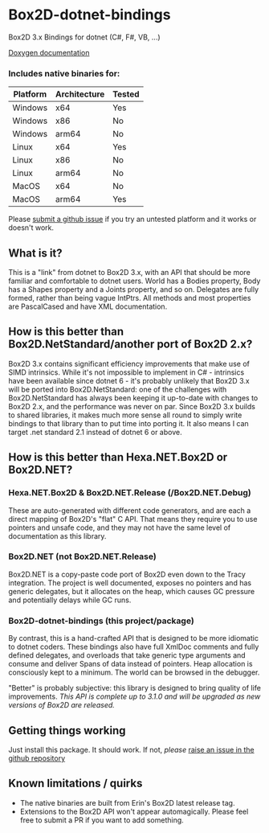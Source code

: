 # Box2D-dotnet-bindings
Box2D 3.x Bindings for dotnet (C#, F#, VB, ...)

[Doxygen documentation](https://hughph.github.io/Box2D-dotnet-bindings/namespaceBox2D.html)

### Includes native binaries for:

| Platform  | Architecture | Tested |
|-----------| ------------ |-------|
| Windows   | x64          | Yes   |
| Windows   | x86          | No    |
| Windows   | arm64        | No    |
| Linux     | x64          | Yes   |
| Linux     | x86          | No    |
| Linux     | arm64        | No    |
| MacOS     | x64          | No    |
| MacOS     | arm64        | Yes   |

Please [submit a github issue](https://github.com/HughPH/Box2D-dotnet-bindings/issues) if you try an untested platform and it works or doesn't work.

## What is it?
This is a "link" from dotnet to Box2D 3.x, with an API that should be more familiar and comfortable to dotnet users. World has a Bodies property, Body has a Shapes property and a Joints property, and so on. Delegates are fully formed, rather than being vague IntPtrs. All methods and most properties are PascalCased and have XML documentation.

## How is this better than Box2D.NetStandard/another port of Box2D 2.x?
Box2D 3.x contains significant efficiency improvements that make use of SIMD intrinsics.
While it's not impossible to implement in C# - intrinsics have been available since dotnet 6 - it's probably unlikely that Box2D 3.x will be ported into Box2D.NetStandard: one of the challenges with Box2D.NetStandard has always been keeping it up-to-date with changes to Box2D 2.x, and the performance was never on par. Since Box2D 3.x builds to shared libraries, it makes much more sense all round to simply write bindings to that library than to put time into porting it. It also means I can target .net standard 2.1 instead of dotnet 6 or above.

## How is this better than Hexa.NET.Box2D or Box2D.NET?
### Hexa.NET.Box2D & Box2D.NET.Release (/Box2D.NET.Debug)
These are auto-generated with different code generators, and are each a direct mapping of Box2D's "flat" C API. That means they require you to use pointers and unsafe code, and they may not have the same level of documentation as this library.
### Box2D.NET (not Box2D.NET.Release)
Box2D.NET is a copy-paste code port of Box2D even down to the Tracy integration. The project is well documented, exposes no pointers and has generic delegates, but it allocates on the heap, which causes GC pressure and potentially delays while GC runs.
### Box2D-dotnet-bindings (this project/package)
By contrast, this is a hand-crafted API that is designed to be more idiomatic to dotnet coders. These bindings also have full XmlDoc comments and fully defined delegates, and overloads that take generic type arguments and consume and deliver Spans of data instead of pointers. Heap allocation is consciously kept to a minimum. The world can be browsed in the debugger.

"Better" is probably subjective: this library is designed to bring quality of life improvements. *This API is complete up to 3.1.0 and will be upgraded as new versions of Box2D are released.* 

## Getting things working
Just install this package. It should work. If not, *please* [raise an issue in the github repository](https://github.com/HughPH/Box2D-dotnet-bindings/issues)

## Known limitations / quirks
- The native binaries are built from Erin's Box2D latest release tag.
- Extensions to the Box2D API won't appear automagically. Please feel free to submit a PR if you want to add something.

